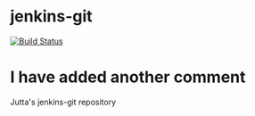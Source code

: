 
# jenkins-git
[![Build Status](http://localhost:8080/buildStatus/icon?job=scm-poll)](http://localhost:8080/job/scm-poll/)
# I have added another comment
Jutta's jenkins-git repository
